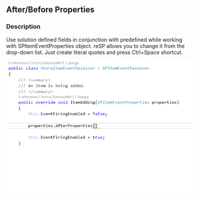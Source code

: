 ## After/Before Properties

### Description
Use solution defined fields in conjunction with predefined while working with SPItemEventProperties object.
reSP allows you to change it from the drop-down list.
Just create literal quotes and press Ctrl+Space shortcut.

![After/Before Properties image](../../../assets/SPItemEventProperties.gif)